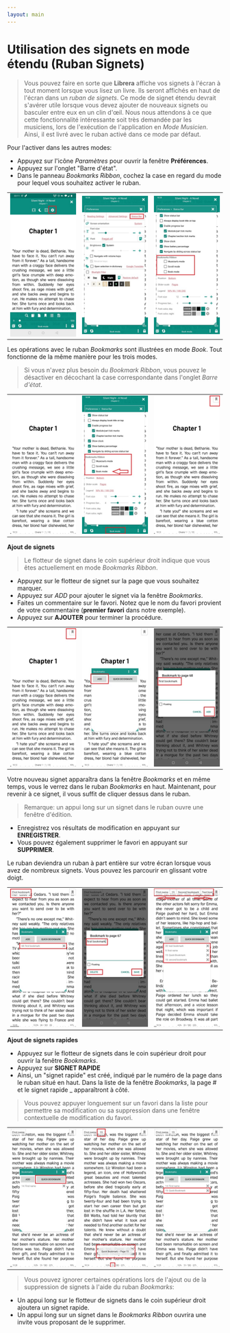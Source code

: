 ```yaml
---
layout: main
---
```


# Utilisation des signets en mode étendu (Ruban Signets)

> Vous pouvez faire en sorte que **Librera** affiche vos signets à l'écran à tout moment lorsque vous lisez un livre. Ils seront affichés en haut de l'écran dans un _ruban de signets_. Ce mode de signet étendu devrait s'avérer utile lorsque vous devez ajouter de nouveaux signets ou basculer entre eux en un clin d'œil.
> Nous nous attendons à ce que cette fonctionnalité intéressante soit très demandée par les musiciens, lors de l'exécution de l'application en _Mode Musicien_. Ainsi, il est livré avec le ruban activé dans ce mode par défaut.

Pour l'activer dans les autres modes:

* Appuyez sur l'icône _Paramètres_ pour ouvrir la fenêtre **Préférences**.
* Appuyez sur l'onglet &quot;Barre d'état&quot;.
* Dans le panneau _Bookmarks Ribbon_, cochez la case en regard du mode pour lequel vous souhaitez activer le ruban.

||||
|-|-|-|
|![](1.jpg)|![](2.jpg)|![](3.jpg)|

Les opérations avec le ruban _Bookmarks_ sont illustrées en mode _Book_. Tout fonctionne de la même manière pour les trois modes.

> Si vous n'avez plus besoin du _Bookmark Ribbon_, vous pouvez le désactiver en décochant la case correspondante dans l'onglet _Barre d'état_.

||||
|-|-|-|
|![](4.jpg)|![](5.jpg)|![](6.jpg)|


**Ajout de signets**

> Le flotteur de signet dans le coin supérieur droit indique que vous êtes actuellement en mode _Bookmarks Ribbon_.

* Appuyez sur le flotteur de signet sur la page que vous souhaitez marquer.
* Appuyez sur _ADD_ pour ajouter le signet via la fenêtre _Bookmarks_.
* Faites un commentaire sur le favori. Notez que le nom du favori provient de votre commentaire (**premier favori** dans notre exemple).
* Appuyez sur **AJOUTER** pour terminer la procédure.

||||
|-|-|-|
|![](7.jpg)|![](8.jpg)|![](9.jpg)|

Votre nouveau signet apparaîtra dans la fenêtre _Bookmarks_ et en même temps, vous le verrez dans le ruban _Bookmarks_ en haut. Maintenant, pour revenir à ce signet, il vous suffit de cliquer dessus dans le ruban.

> Remarque: un appui long sur un signet dans le ruban ouvre une fenêtre d'édition.
* Enregistrez vos résultats de modification en appuyant sur **ENREGISTRER**.
* Vous pouvez également supprimer le favori en appuyant sur **SUPPRIMER**.

Le ruban deviendra un ruban à part entière sur votre écran lorsque vous avez de nombreux signets. Vous pouvez les parcourir en glissant votre doigt.

||||
|-|-|-|
|![](10.jpg)|![](15.jpg)|![](11.jpg)|

**Ajout de signets rapides**

* Appuyez sur le flotteur de signets dans le coin supérieur droit pour ouvrir la fenêtre _Bookmarks_.
* Appuyez sur **SIGNET RAPIDE**
* Ainsi, un &quot;signet rapide&quot; est créé, indiqué par le numéro de la page dans le ruban situé en haut. Dans la liste de la fenêtre _Bookmarks_, la page # et le signet rapide _ apparaîtront à côté.
> Vous pouvez appuyer longuement sur un favori dans la liste pour permettre sa modification ou sa suppression dans une fenêtre contextuelle de modification du favori.

||||
|-|-|-|
|![](12.jpg)|![](13.jpg)|![](14.jpg)|

> Vous pouvez ignorer certaines opérations lors de l'ajout ou de la suppression de signets à l'aide du ruban _Bookmarks_:

* Un appui long sur le flotteur de signets dans le coin supérieur droit ajoutera un signet rapide.
* Un appui long sur un signet dans le _Bookmarks Ribbon_ ouvrira une invite vous proposant de le supprimer.
